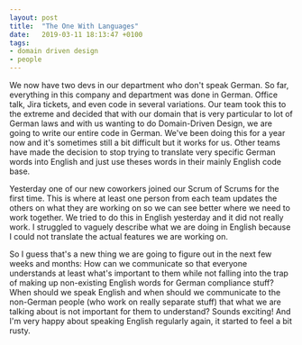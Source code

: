 ```yaml
---
layout: post
title:  "The One With Languages"
date:   2019-03-11 18:13:47 +0100
tags: 
- domain driven design
- people
---
```


We now have two devs in our department who don't speak German. So far, everything in this company and department was done in German. Office talk, Jira tickets, and even code in several variations. Our team took this to the extreme and decided that with our domain that is very particular to lot of German laws and with us wanting to do Domain-Driven Design, we are going to write our entire code in German. We've been doing this for a year now and it's sometimes still a bit difficult but it works for us. Other teams have made the decision to stop trying to translate very specific German words into English and just use theses words in their mainly English code base.

Yesterday one of our new coworkers joined our Scrum of Scrums for the first time. This is where at least one person from each team updates the others on what they are working on so we can see better where we need to work together. We tried to do this in English yesterday and it did not really work. I struggled to vaguely describe what we are doing in English because I could not translate the actual features we are working on.

So I guess that's a new thing we are going to figure out in the next few weeks and months: How can we communicate so that everyone understands at least what's important to them while not falling into the trap of making up non-existing English words for German compliance stuff? When should we speak English and when should we communicate to the non-German people (who work on really separate stuff) that what we are talking about is not important for them to understand? Sounds exciting! And I'm very happy about speaking English regularly again, it started to feel a bit rusty.
